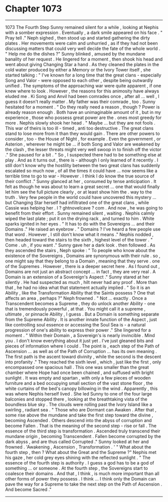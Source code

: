 
# Chapter 1073


---

1073 The Fourth Step
Sunny remained silent for a while , looking at Nephis with a somber expression .
Eventually , a dark smile appeared on his face .
" Pray tell ."
Neph sighed , then stood up and started gathering the dirty plates . Her movements were calm and unhurried , as if they had not been discussing matters that could very well decide the fate of the whole world .
" Help me do the dishes ?"
Sunny blinked , amused by the mundane banality of her request . He lingered for a moment , then shook his head and went about giving Changing Star a hand . As they cleaned the plates in the cold water produced by either a Memory or the Ivory Tower itself , she started talking :
" I've known for a long time that the great clans - especially Song and Valor - were opposed to each other , despite being outwardly unified . The symptoms of the approaching war were quite apparent , if one knew where to look . However , the reasons for this animosity have always eluded me . Ki Song and Anvil had been comrades once , after all ... well , I guess it doesn't really matter . My father was their comrade , too .
Sunny hesitated for a moment .
" Do they really need a reason , though ? Power is already reason enough . Both have an unimaginable amount of it , but in my experience , those who possess great power are the . ones most greedy for more .
Nephis slowly shook her head .
" Maybe ... but they are not fools . This war of theirs is too ill - timed , anti too destructive . The great clans stand to lose more from it than they would gain . There are other powers to consider , too - the House of Night , for example . Even the government , or Asterion , wherever he might be ... if both Song and Valor are weakened by the clash , the lesser threats might very well swoop in to finish off the victor ."
She paused for a bit .
" So , I suspected there had to be something else at play . And as it turns out , there is - although I only learned of it recently . I still don't know why the hostility between the two great clans has suddenly escalated so much now , of all the times it could have ... now seems like a terrible time to go to war - However . I think I do know the true source of their conflict ."
Sunny glanced at her , consumed by tense anticipation . It felt as though he was about to learn a great secret ... one that would finally let him see the full picture clearly , or at least show him the . way to the truth .
Very few people in the world could have uncovered this mystery ... but Changing Star herself had infiltrated one of the great clans , while Cassie was helping her . l ? ghtnоvеlcavе ? соm . And now , he was going to benefit from their effort .
Sunny remained silent , waiting . Nephis calmly wiped the last plate ; put it on the drying rack , and turned to him . White sparks ignited in her eyes .
" It has to do with the Sovereigns ... and their Domains ."
He raised an eyebrow .
" Domains ? I've heard a few people use that word . However , I still don't know what it means ."
Nephis nodded , then headed toward the stairs to the sixth , highest level of the tower .
" Come . uh , if you want ."
Sunny gave her a dark look . then followed . As they ascended the stairs , Neph spoke :
" To people who know about the existence of the Sovereigns , Domains are synonymous with their rule . so , one might say that they belong to a Domain , meaning that they serve . one of the Supremes .
However , there is a deeper secret here . As I found out , Domains are not just an abstract concept ... in fact , they are very real . A Domain is an extension of a Sovereign's Aspect ."
Sunny stared at her silently . He had suspected as much , hilt never had any proof .
More than that , he had no idea what that statement actually implied .
" So it is an Ability , like the Transformation Ability that the Saints possess ? One that affects an area , perhaps ?"
Neph frowned .
" Not ... exactly . Once a Transcendent becomes a Supreme , they do unlock another Ability - one that is tremendously powerful , at that . You might call it a supreme , ultimate , or pinnacle Ability , I guess . But a Domain is something separate from the Supreme Ability . It is another innate function of the Aspect , just like controlling soul essence or accessing the Soul Sea is - a natural progression of one's ability to express their power ."
She lingered for a moment .
" Within their Domain , a Sovereign's is nearly invincible . Mind you . I don't know everything about it just yet . I've just gleaned bits and pieces of information where I could . The point is , each step of the Path of Ascension ... as well as of the Path of Corruption ... has its own meaning . The first path is the ascent toward divinity , while the second is the descent into profanity ."
They reached the sixth level , which , just like the first , only encompassed one spacious hall . This one was smaller than the great chamber where Hope had once been chained , and suffused with bright sunlight . It was empty and spartan , with only a few pieces of wooden furniture and a bed occupying small section of the vast stone floor , the white curtains of the bed's canopy billowing in the wind .
Apparently , this was where Nephis herself lived . She led Sunny to one of the four large balconies and stopped there , looking at the breathtaking vista of the boundless blue sky . The clouds were rolling past the Ivory Island like a swirling , radiant sea .
" Those who are Dormant can Awaken . After that , some rise above the mundane and take the first step toward the divine , becoming Ascended . Others descend into the abyss of corruption and become Fallen .
That is the meaning of the second step - rise or fall . The essence of the third step is transformation .
Ascended truly transcend their mundane origin , becoming Transcendent . Fallen become corrupted by the dark abyss , and are thus called Corrupted ."
Sunny looked at her and frowned .
'Awakening , Ascension , Transformation . '
" What about the fourth step , then ? What about the Great and the Supreme ?"
Nephis met his gaze , her cold grey eyes shining with the reflected sunlight .
" The essence of the fourth step is authority . I guess a god has to be a god of something ... or someone .
At the fourth step , the Sovereigns start to coalesce their domains . And that , I think , is much more important than all other forms of power they possess . I think ... I think only the Domain can pave the way for a Supreme to take the next step on the Path of Ascension . And become Sacred ."

---


